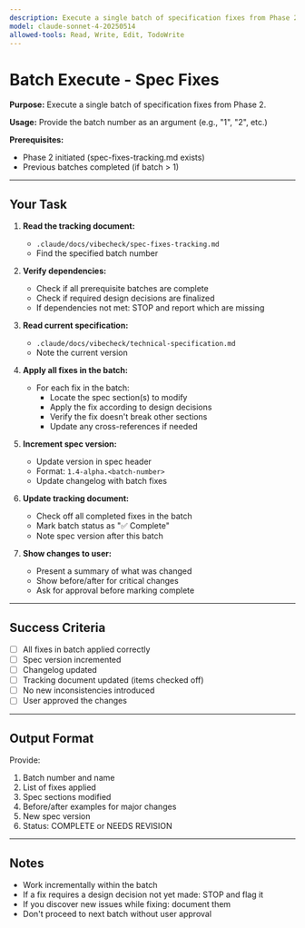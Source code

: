 ```yaml
---
description: Execute a single batch of specification fixes from Phase 2
model: claude-sonnet-4-20250514
allowed-tools: Read, Write, Edit, TodoWrite
---
```


# Batch Execute - Spec Fixes

**Purpose:** Execute a single batch of specification fixes from Phase 2.

**Usage:** Provide the batch number as an argument (e.g., "1", "2", etc.)

**Prerequisites:**
- Phase 2 initiated (spec-fixes-tracking.md exists)
- Previous batches completed (if batch > 1)

---

## Your Task

1. **Read the tracking document:**
   - `.claude/docs/vibecheck/spec-fixes-tracking.md`
   - Find the specified batch number

2. **Verify dependencies:**
   - Check if all prerequisite batches are complete
   - Check if required design decisions are finalized
   - If dependencies not met: STOP and report which are missing

3. **Read current specification:**
   - `.claude/docs/vibecheck/technical-specification.md`
   - Note the current version

4. **Apply all fixes in the batch:**
   - For each fix in the batch:
     - Locate the spec section(s) to modify
     - Apply the fix according to design decisions
     - Verify the fix doesn't break other sections
     - Update any cross-references if needed

5. **Increment spec version:**
   - Update version in spec header
   - Format: `1.4-alpha.<batch-number>`
   - Update changelog with batch fixes

6. **Update tracking document:**
   - Check off all completed fixes in the batch
   - Mark batch status as "✅ Complete"
   - Note spec version after this batch

7. **Show changes to user:**
   - Present a summary of what was changed
   - Show before/after for critical changes
   - Ask for approval before marking complete

---

## Success Criteria

- [ ] All fixes in batch applied correctly
- [ ] Spec version incremented
- [ ] Changelog updated
- [ ] Tracking document updated (items checked off)
- [ ] No new inconsistencies introduced
- [ ] User approved the changes

---

## Output Format

Provide:
1. Batch number and name
2. List of fixes applied
3. Spec sections modified
4. Before/after examples for major changes
5. New spec version
6. Status: COMPLETE or NEEDS REVISION

---

## Notes

- Work incrementally within the batch
- If a fix requires a design decision not yet made: STOP and flag it
- If you discover new issues while fixing: document them
- Don't proceed to next batch without user approval
